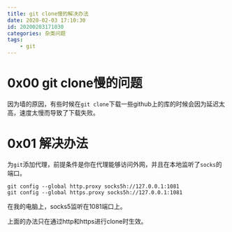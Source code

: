```yaml
---
title: git clone慢的解决办法
date: 2020-02-03 17:10:30
id: 20200203171030
categories: 杂类问题
tags:
	- git
---
```


<!-- more -->

# 0x00 git clone慢的问题

因为墙的原因，有些时候在`git clone`下载一些github上的库的时候会因为延迟太高，速度太慢而导致了下载失败。

# 0x01 解决办法

为`git`添加代理，前提条件是你在代理能够访问外网，并且在本地监听了`socks`的端口。

```shell
git config --global http.proxy socks5h://127.0.0.1:1081
git config --global https.proxy socks5h://127.0.0.1:1081
```

在我的电脑上，socks5监听在1081端口上。

上面的办法只在通过http和https进行clone时生效。